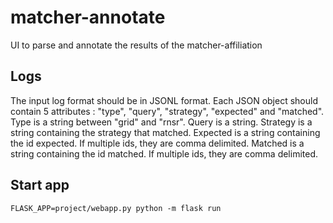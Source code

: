 # matcher-annotate
UI to parse and annotate the results of the matcher-affiliation

## Logs
The input log format should be in JSONL format.
Each JSON object should contain 5 attributes : "type", "query", "strategy", "expected" and "matched".
Type is a string between "grid" and "rnsr".
Query is a string.
Strategy is a string containing the strategy that matched.
Expected is a string containing the id expected. If multiple ids, they are comma delimited.
Matched is a string containing the id matched. If multiple ids, they are comma delimited.

## Start app
`FLASK_APP=project/webapp.py python -m flask run`